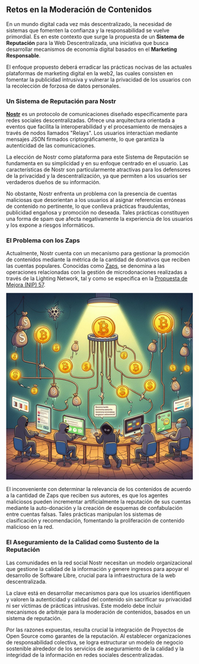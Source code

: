 ## Retos en la Moderación de Contenidos

En un mundo digital cada vez más descentralizado, la necesidad de sistemas que fomenten la confianza y la responsabilidad se vuelve primordial. Es en este contexto que surge la propuesta de un **Sistema de Reputación** para la Web Descentralizada, una iniciativa que busca desarrollar mecanismos de economía digital basados en el **Marketing Responsable**. 

El enfoque propuesto deberá erradicar las prácticas nocivas de las actuales plataformas de marketing digital en la web2, las cuales consisten en fomentar la publicidad intrusiva y vulnerar la privacidad de los usuarios con la recolección de forzosa de datos personales.

### Un Sistema de Reputación para Nostr

[**Nostr**](https://franciscolen.substack.com/p/nostr-la-red-social-descentralizada) es un protocolo de comunicaciones diseñado específicamente para redes sociales descentralizadas. Ofrece una arquitectura orientada a eventos que facilita la interoperabilidad y el procesamiento de mensajes a través de nodos llamados "Relays". Los usuarios interactúan mediante mensajes JSON firmados criptográficamente, lo que garantiza la autenticidad de las comunicaciones.

La elección de Nostr como plataforma para este Sistema de Reputación se fundamenta en su simplicidad y en su enfoque centrado en el usuario. Las características de Nostr son particularmente atractivas para los defensores de la privacidad y la descentralización, ya que permiten a los usuarios ser verdaderos dueños de su información.

No obstante, Nostr enfrenta un problema con la presencia de cuentas maliciosas que desorientan a los usuarios al asignar referencias erróneas de contenido no pertinente, lo que conlleva prácticas fraudulentas, publicidad engañosa y promoción no deseada. Tales prácticas constituyen una forma de spam que afecta negativamente la experiencia de los usuarios y los expone a riesgos informáticos.

### El Problema con los Zaps

Actualmente, Nostr cuenta con un mecanismo para gestionar la promoción de contenidos mediante la métrica de la cantidad de donativos que reciben las cuentas populares. Conocidas como [Zaps](https://franciscolen.substack.com/p/monetizacion-y-mercadeo-digital-en), se denomina a las operaciones relacionadas con la gestión de microdonaciones realizadas a través de la Lighting Network, tal y como se especifica en la [Propuesta de Mejora (NIP) 57](https://github.com/nostr-protocol/nips/blob/master/57.md).

![Donation Scam](../img/donation_scam_zaps.jpg)

El inconveniente con determinar la relevancia de los contenidos de acuerdo a la cantidad de Zaps que reciben sus autores, es que los agentes maliciosos pueden incrementar artificialmente la reputación de sus cuentas mediante la auto-donación y la creación de esquemas de confabulación entre cuentas falsas. Tales prácticas manipulan los sistemas de clasificación y recomendación, fomentando la proliferación de contenido malicioso en la red.

### El Aseguramiento de la Calidad como Sustento de la Reputación

Las comunidades en la red social Nostr necesitan un modelo organizacional que gestione la calidad de la información y genere ingresos para apoyar el desarrollo de Software Libre, crucial para la infraestructura de la web descentralizada. 

La clave está en desarrollar mecanismos para que los usuarios identifiquen y valoren la autenticidad y calidad del contenido sin sacrificar su privacidad ni ser víctimas de prácticas intrusivas. Este modelo debe incluir mecanismos de arbitraje para la moderación de contenidos, basados en un sistema de reputación. 

Por las razones expuestas, resulta crucial la integración de Proyectos de Open Source como garantes de la reputación. Al establecer organizaciones de responsabilidad colectiva, se logra estructurar un modelo de negocio sostenible alrededor de los servicios de aseguramiento de la calidad y la integridad de la información en redes sociales descentralizadas.

